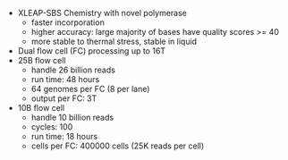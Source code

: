 - XLEAP-SBS Chemistry with novel polymerase
  - faster incorporation
  - higher accuracy: large majority of bases have quality scores >= 40
  - more stable to thermal stress, stable in liquid
- Dual flow cell (FC) processing up to 16T
- 25B flow cell
  - handle 26 billion reads
  - run time: 48 hours
  - 64 genomes per FC (8 per lane)
  - output per FC: 3T
- 10B flow cell
  - handle 10 billion reads
  - cycles: 100
  - run time: 18 hours
  - cells per FC: 400000 cells (25K reads per cell)
